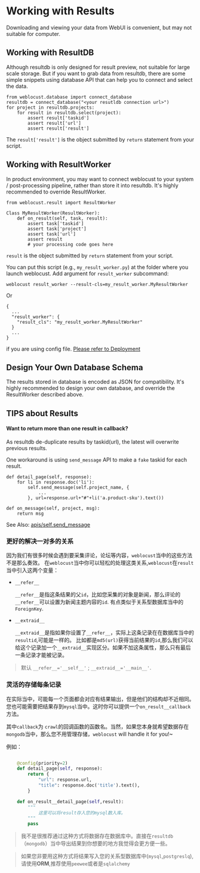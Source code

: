 Working with Results
====================
Downloading and viewing your data from WebUI is convenient, but may not suitable for computer.

Working with ResultDB
---------------------
Although resultdb is only designed for result preview, not suitable for large scale storage. But if you want to grab data from resultdb, there are some simple snippets using database API that can help you to connect and select the data.

```
from weblocust.database import connect_database
resultdb = connect_database("<your resutldb connection url>")
for project in resultdb.projects:
    for result in resultdb.select(project):
        assert result['taskid']
        assert result['url']
        assert result['result']
```

The `result['result']` is the object submitted by `return` statement from your script.

Working with ResultWorker
-------------------------
In product environment, you may want to connect weblocust to your system / post-processing pipeline, rather than store it into resultdb. It's highly recommended to override ResultWorker.

```
from weblocust.result import ResultWorker

Class MyResultWorker(ResultWorker):
    def on_result(self, task, result):
        assert task['taskid']
        assert task['project']
        assert task['url']
        assert result
        # your processing code goes here
```

`result` is the object submitted by `return` statement from your script.

You can put this script (e.g., `my_result_worker.py`) at the folder where you launch weblocust. Add argument for `result_worker` subcommand:

`weblocust result_worker --result-cls=my_result_worker.MyResultWorker`

Or

```
{
  ...
  "result_worker": {
    "result_cls": "my_result_worker.MyResultWorker"
  }
  ...
}
```

if you are using config file. [Please refer to Deployment](/Deployment)

Design Your Own Database Schema
-------------------------------
The results stored in database is encoded as JSON for compatibility. It's highly recommended to design your own database, and override the ResultWorker described above.

TIPS about Results
-------------------
#### Want to return more than one result in callback?
As resultdb de-duplicate results by taskid(url), the latest will overwrite previous results.

One workaround is using `send_message` API to make a `fake` taskid for each result.

```
def detail_page(self, response):
    for li in response.doc('li'):
        self.send_message(self.project_name, {
            ...
        }, url=response.url+"#"+li('a.product-sku').text())

def on_message(self, project, msg):
    return msg
```

See Also: [apis/self.send_message](/apis/self.send_message)

### 更好的解决一对多的关系

因为我们有很多时候会遇到要采集评论，论坛等内容，`weblocust`当中的这些方法不是那么奏效。
在`weblocust`当中你可以轻松的处理这类关系,`weblocust`在`result`当中引入这两个变量：

*   `__refer__`

    `__refer__`是指这条结果的父`id`，比如您采集的对象是新闻，那么评论的`__refer__`可以设置为新闻主题内容的`id`.
    有点类似于关系型数据库当中的`ForeignKey`.
    
*   `__extraid__`

    `__extraid__`是指如果你设置了`__refer__`，实际上这条记录在在数据库当中的`resultid`,可能是一样的。
    比如都是`md5(url)`获得当前结果的`id`,那么我们可以给这个记录加一个`__extraid__`实现区分。如果不加这条属性，那么只有最后一条记录才能被记录。
    
>   默认 `__refer__='__self__'`  ;   `__extraid__='__main__'`.


### 灵活的存储每条记录

在实际当中，可能每一个页面都会对应有结果输出，但是他们的结构却不近相同。您也可能需要把结果存到`mysql`当中。这时你可以提供一个`on_result__callback`方法。

其中`callback`为 `crawl`的回调函数的函数名。当然，如果您本身就希望数据存在`mongodb`当中，那么您不用管理存储，`weblocust` will handle it for you!~

例如：
```python

    @config(priority=2)
    def detail_page(self, response):
        return {
            "url": response.url,
            "title": response.doc('title').text(),
        }

    def on_result__detail_page(self,result):
        """
            这里可以将result存入您的mysql数入库。
        """
        pass

```

>   我不是很推荐通过这种方式将数据存在数据库中。直接在`resultdb`（`mongodb`）当中导出结果到你想要的地方我觉得会更方便一些。

>   如果您非要用这种方式将结果写入您的关系型数据库中(`mysql`,`postgreslq`),请使用**ORM**,推荐使用`peewee`或者是`sqlalchemy`
